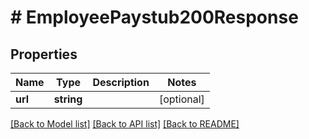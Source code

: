 # # EmployeePaystub200Response

## Properties

Name | Type | Description | Notes
------------ | ------------- | ------------- | -------------
**url** | **string** |  | [optional]

[[Back to Model list]](../../README.md#models) [[Back to API list]](../../README.md#endpoints) [[Back to README]](../../README.md)
